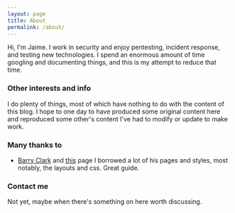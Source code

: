 ```yaml
---
layout: page
title: About
permalink: /about/
---
```


Hi, I'm Jaime. I work in security and enjoy pentesting, incident response, and testing new technologies. I spend an enormous amount of time googling and documenting things, and this is my attempt to reduce that time. 

### Other interests and info

I do plenty of things, most of which have nothing to do with the content of this blog. I hope to one day to have produced some original content here and reproduced some other's content I've had to modify or update to make work. 

### Many thanks to

* [Barry Clark](http://www.barryclark.co/?utm_source=smashing&utm_medium=post&utm_campaign=jekyll) and [this](https://www.smashingmagazine.com/2014/08/build-blog-jekyll-github-pages/) page
	I borrowed a lot of his pages and styles, most notably, the layouts and css. Great guide. 

### Contact me

Not yet, maybe when there's something on here worth discussing.
